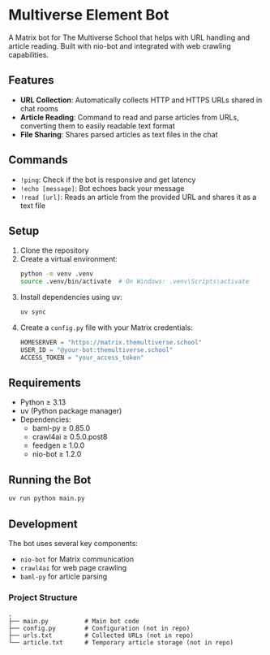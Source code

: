 # Multiverse Element Bot

A Matrix bot for The Multiverse School that helps with URL handling and article reading. Built with nio-bot and integrated with web crawling capabilities.

## Features

- **URL Collection**: Automatically collects HTTP and HTTPS URLs shared in chat rooms
- **Article Reading**: Command to read and parse articles from URLs, converting them to easily readable text format
- **File Sharing**: Shares parsed articles as text files in the chat

## Commands

- `!ping`: Check if the bot is responsive and get latency
- `!echo [message]`: Bot echoes back your message
- `!read [url]`: Reads an article from the provided URL and shares it as a text file

## Setup

1. Clone the repository
2. Create a virtual environment:
   ```bash
   python -m venv .venv
   source .venv/bin/activate  # On Windows: .venv\Scripts\activate
   ```
3. Install dependencies using uv:
   ```bash
   uv sync
   ```
4. Create a `config.py` file with your Matrix credentials:
   ```python
   HOMESERVER = "https://matrix.themultiverse.school"
   USER_ID = "@your-bot:themultiverse.school"
   ACCESS_TOKEN = "your_access_token"
   ```

## Requirements

- Python ≥ 3.13
- uv (Python package manager)
- Dependencies:
  - baml-py ≥ 0.85.0
  - crawl4ai ≥ 0.5.0.post8
  - feedgen ≥ 1.0.0
  - nio-bot ≥ 1.2.0

## Running the Bot

```bash
uv run python main.py
```

## Development

The bot uses several key components:
- `nio-bot` for Matrix communication
- `crawl4ai` for web page crawling
- `baml-py` for article parsing

### Project Structure

```
.
├── main.py          # Main bot code
├── config.py        # Configuration (not in repo)
├── urls.txt         # Collected URLs (not in repo)
└── article.txt      # Temporary article storage (not in repo)
```